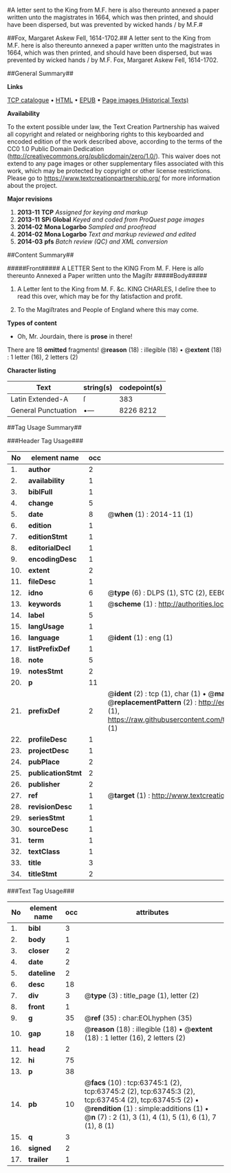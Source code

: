 #A letter sent to the King from M.F. here is also thereunto annexed a paper written unto the magistrates in 1664, which was then printed, and should have been dispersed, but was prevented by wicked hands / by M.F.#

##Fox, Margaret Askew Fell, 1614-1702.##
A letter sent to the King from M.F. here is also thereunto annexed a paper written unto the magistrates in 1664, which was then printed, and should have been dispersed, but was prevented by wicked hands / by M.F.
Fox, Margaret Askew Fell, 1614-1702.

##General Summary##

**Links**

[TCP catalogue](http://www.ota.ox.ac.uk/tcp/)  • 
[HTML](http://tei.it.ox.ac.uk/tcp/Texts-HTML/free/A41/A41058.html)  • 
[EPUB](http://tei.it.ox.ac.uk/tcp/Texts-EPUB/free/A41/A41058.epub) • 
[Page images (Historical Texts)](https://historicaltexts.jisc.ac.uk/eebo-12580906e)

**Availability**

To the extent possible under law, the Text Creation Partnership has waived all copyright and related or neighboring rights to this keyboarded and encoded edition of the work described above, according to the terms of the CC0 1.0 Public Domain Dedication (http://creativecommons.org/publicdomain/zero/1.0/). This waiver does not extend to any page images or other supplementary files associated with this work, which may be protected by copyright or other license restrictions. Please go to https://www.textcreationpartnership.org/ for more information about the project.

**Major revisions**

1. __2013-11__ __TCP__ *Assigned for keying and markup*
1. __2013-11__ __SPi Global__ *Keyed and coded from ProQuest page images*
1. __2014-02__ __Mona Logarbo__ *Sampled and proofread*
1. __2014-02__ __Mona Logarbo__ *Text and markup reviewed and edited*
1. __2014-03__ __pfs__ *Batch review (QC) and XML conversion*

##Content Summary##

#####Front#####
A LETTER Sent to the KING From M. F. Here is alſo thereunto Annexed a Paper written unto the Magiſtr
#####Body#####

1. A Letter ſent to the King from M. F. &c. KING CHARLES, I deſire thee to read this over, which may be for thy ſatisfaction and profit.

1. To the Magiſtrates and People of England where this may come.

**Types of content**

  * Oh, Mr. Jourdain, there is **prose** in there!

There are 18 **omitted** fragments! 
 @__reason__ (18) : illegible (18)  •  @__extent__ (18) : 1 letter (16), 2 letters (2)

**Character listing**


|Text|string(s)|codepoint(s)|
|---|---|---|
|Latin Extended-A|ſ|383|
|General Punctuation|•—|8226 8212|

##Tag Usage Summary##

###Header Tag Usage###

|No|element name|occ|attributes|
|---|---|---|---|
|1.|__author__|2||
|2.|__availability__|1||
|3.|__biblFull__|1||
|4.|__change__|5||
|5.|__date__|8| @__when__ (1) : 2014-11 (1)|
|6.|__edition__|1||
|7.|__editionStmt__|1||
|8.|__editorialDecl__|1||
|9.|__encodingDesc__|1||
|10.|__extent__|2||
|11.|__fileDesc__|1||
|12.|__idno__|6| @__type__ (6) : DLPS (1), STC (2), EEBO-CITATION (1), OCLC (1), VID (1)|
|13.|__keywords__|1| @__scheme__ (1) : http://authorities.loc.gov/ (1)|
|14.|__label__|5||
|15.|__langUsage__|1||
|16.|__language__|1| @__ident__ (1) : eng (1)|
|17.|__listPrefixDef__|1||
|18.|__note__|5||
|19.|__notesStmt__|2||
|20.|__p__|11||
|21.|__prefixDef__|2| @__ident__ (2) : tcp (1), char (1)  •  @__matchPattern__ (2) : ([0-9\-]+):([0-9IVX]+) (1), (.+) (1)  •  @__replacementPattern__ (2) : http://eebo.chadwyck.com/downloadtiff?vid=$1&page=$2 (1), https://raw.githubusercontent.com/textcreationpartnership/Texts/master/tcpchars.xml#$1 (1)|
|22.|__profileDesc__|1||
|23.|__projectDesc__|1||
|24.|__pubPlace__|2||
|25.|__publicationStmt__|2||
|26.|__publisher__|2||
|27.|__ref__|1| @__target__ (1) : http://www.textcreationpartnership.org/docs/. (1)|
|28.|__revisionDesc__|1||
|29.|__seriesStmt__|1||
|30.|__sourceDesc__|1||
|31.|__term__|1||
|32.|__textClass__|1||
|33.|__title__|3||
|34.|__titleStmt__|2||


###Text Tag Usage###

|No|element name|occ|attributes|
|---|---|---|---|
|1.|__bibl__|3||
|2.|__body__|1||
|3.|__closer__|2||
|4.|__date__|2||
|5.|__dateline__|2||
|6.|__desc__|18||
|7.|__div__|3| @__type__ (3) : title_page (1), letter (2)|
|8.|__front__|1||
|9.|__g__|35| @__ref__ (35) : char:EOLhyphen (35)|
|10.|__gap__|18| @__reason__ (18) : illegible (18)  •  @__extent__ (18) : 1 letter (16), 2 letters (2)|
|11.|__head__|2||
|12.|__hi__|75||
|13.|__p__|38||
|14.|__pb__|10| @__facs__ (10) : tcp:63745:1 (2), tcp:63745:2 (2), tcp:63745:3 (2), tcp:63745:4 (2), tcp:63745:5 (2)  •  @__rendition__ (1) : simple:additions (1)  •  @__n__ (7) : 2 (1), 3 (1), 4 (1), 5 (1), 6 (1), 7 (1), 8 (1)|
|15.|__q__|3||
|16.|__signed__|2||
|17.|__trailer__|1||
